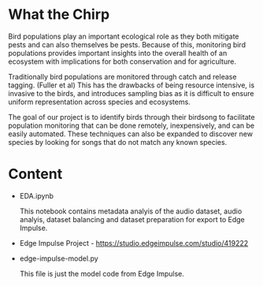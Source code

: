 # What the Chirp

Bird populations play an important ecological role as they both mitigate pests and can also themselves be pests. Because of this, monitoring bird populations provides important insights into the overall health of an ecosystem with implications for both conservation and for agriculture.

Traditionally bird populations are monitored through catch and release tagging. (Fuller et al) This has the drawbacks of being resource intensive, is invasive to the birds, and introduces sampling bias as it is difficult to ensure uniform representation across species and ecosystems.

The goal of our project is to identify birds through their birdsong to facilitate population monitoring that can be done remotely, inexpensively, and can be easily automated. These techniques can also be expanded to discover new species by looking for songs that do not match any known species.

# Content

* EDA.ipynb

  This notebook contains metadata analyis of the audio dataset, audio analyis, dataset balancing and dataset preparation for export to Edge Impulse.

* Edge Impulse Project - https://studio.edgeimpulse.com/studio/419222

* edge-impulse-model.py

  This file is just the model code from Edge Impulse.  
